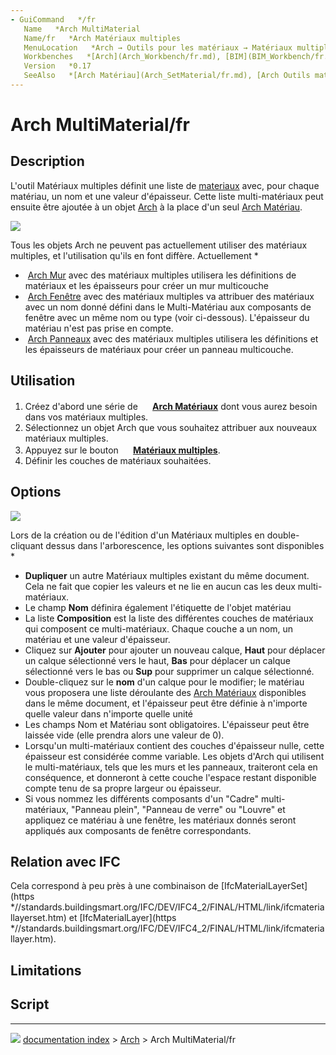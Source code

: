 ```yaml
---
- GuiCommand   */fr
   Name   *Arch MultiMaterial
   Name/fr   *Arch Matériaux multiples
   MenuLocation   *Arch → Outils pour les matériaux → Matériaux multiples
   Workbenches   *[Arch](Arch_Workbench/fr.md), [BIM](BIM_Workbench/fr.md)
   Version   *0.17
   SeeAlso   *[Arch Matériau](Arch_SetMaterial/fr.md), [Arch Outils matériaux](Arch_CompSetMaterial/fr.md)
---
```


# Arch MultiMaterial/fr

## Description

L\'outil Matériaux multiples définit une liste de [materiaux](Material/fr.md) avec, pour chaque matériau, un nom et une valeur d\'épaisseur. Cette liste multi-matériaux peut ensuite être ajoutée à un objet [Arch](Arch_Workbench/fr.md) à la place d\'un seul [Arch Matériau](Arch_SetMaterial/fr.md).

![](images/Arch_multimaterial_example.png )

Tous les objets Arch ne peuvent pas actuellement utiliser des matériaux multiples, et l\'utilisation qu\'ils en font diffère. Actuellement   *

-   <img alt="" src=images/Arch_Wall.svg  style="width   *24px;"> [Arch Mur](Arch_Wall/fr.md) avec des matériaux multiples utilisera les définitions de matériaux et les épaisseurs pour créer un mur multicouche
-   <img alt="" src=images/Arch_Window.svg  style="width   *24px;"> [Arch Fenêtre](Arch_Window/fr.md) avec des matériaux multiples va attribuer des matériaux avec un nom donné défini dans le Multi-Matériau aux composants de fenêtre avec un même nom ou type (voir ci-dessous). L\'épaisseur du matériau n\'est pas prise en compte.
-   <img alt="" src=images/Arch_Panel.svg  style="width   *24px;"> [Arch Panneaux](Arch_Panel/fr.md) avec des matériaux multiples utilisera les définitions et les épaisseurs de matériaux pour créer un panneau multicouche.

## Utilisation

1.  Créez d\'abord une série de **<img src="images/Arch_SetMaterial.svg" width=16px> [Arch Matériaux](Arch_SetMaterial/fr.md)** dont vous aurez besoin dans vos matériaux multiples.
2.  Sélectionnez un objet Arch que vous souhaitez attribuer aux nouveaux matériaux multiples.
3.  Appuyez sur le bouton **<img src="images/Arch_MultiMaterial.svg" width=16px> [Matériaux multiples](Arch_MultiMaterial/fr.md)**.
4.  Définir les couches de matériaux souhaitées.

## Options

![](images/Arch_multimaterial_panel.png )

Lors de la création ou de l\'édition d\'un Matériaux multiples en double-cliquant dessus dans l\'arborescence, les options suivantes sont disponibles   *

-   **Dupliquer** un autre Matériaux multiples existant du même document. Cela ne fait que copier les valeurs et ne lie en aucun cas les deux multi-matériaux.
-   Le champ **Nom** définira également l\'étiquette de l\'objet matériau
-   La liste **Composition** est la liste des différentes couches de matériaux qui composent ce multi-matériaux. Chaque couche a un nom, un matériau et une valeur d\'épaisseur.
-   Cliquez sur **Ajouter** pour ajouter un nouveau calque, **Haut** pour déplacer un calque sélectionné vers le haut, **Bas** pour déplacer un calque sélectionné vers le bas ou **Sup** pour supprimer un calque sélectionné.
-   Double-cliquez sur le **nom** d\'un calque pour le modifier; le matériau vous proposera une liste déroulante des [Arch Matériaux](Arch_SetMaterial/fr.md) disponibles dans le même document, et l\'épaisseur peut être définie à n\'importe quelle valeur dans n\'importe quelle unité
-   Les champs Nom et Matériau sont obligatoires. L\'épaisseur peut être laissée vide (elle prendra alors une valeur de 0).
-   Lorsqu\'un multi-matériaux contient des couches d\'épaisseur nulle, cette épaisseur est considérée comme variable. Les objets d\'Arch qui utilisent le multi-matériaux, tels que les murs et les panneaux, traiteront cela en conséquence, et donneront à cette couche l\'espace restant disponible compte tenu de sa propre largeur ou épaisseur.
-   Si vous nommez les différents composants d\'un \"Cadre\" multi-matériaux, \"Panneau plein\", \"Panneau de verre\" ou \"Louvre\" et appliquez ce matériau à une fenêtre, les matériaux donnés seront appliqués aux composants de fenêtre correspondants.

## Relation avec IFC 

Cela correspond à peu près à une combinaison de [IfcMaterialLayerSet](https   *//standards.buildingsmart.org/IFC/DEV/IFC4_2/FINAL/HTML/link/ifcmateriallayerset.htm) et [IfcMaterialLayer](https   *//standards.buildingsmart.org/IFC/DEV/IFC4_2/FINAL/HTML/link/ifcmateriallayer.htm).

## Limitations

## Script



---
![](images/Right_arrow.png) [documentation index](../README.md) > [Arch](Arch_Workbench.md) > Arch MultiMaterial/fr
